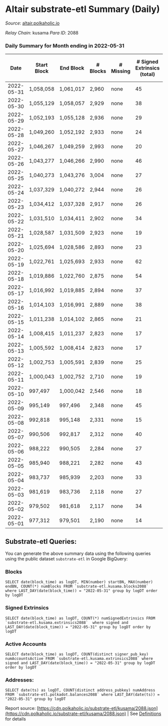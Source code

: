 # Altair substrate-etl Summary (Daily)

_Source_: [altair.polkaholic.io](https://altair.polkaholic.io)

*Relay Chain*: kusama
*Para ID*: 2088



### Daily Summary for Month ending in 2022-05-31


| Date | Start Block | End Block | # Blocks | # Missing | # Signed Extrinsics (total) | # Active Accounts | # Addresses with Balances | # Events | # Transfers | # XCM Transfers In | # XCM Transfers Out |
| ---- | ----------- | --------- | -------- | --------- | --------------------------- | ----------------- | ------------------------- | -------- | ----------- | ------------------ | ------------------- |
| 2022-05-31 | 1,058,058 | 1,061,017 | 2,960 | none  | 45 | 32 | 22,136 | 6,113 | 15 ($1,326.49) |   |   |
| 2022-05-30 | 1,055,129 | 1,058,057 | 2,929 | none  | 38 | 30 | 22,133 | 6,041 | 13 ($2,989.35) | 2 ($0.003) | 3 ($0.06) |
| 2022-05-29 | 1,052,193 | 1,055,128 | 2,936 | none  | 29 | 20 | 22,130 | 6,003 | 13 ($2,861.70) |   |   |
| 2022-05-28 | 1,049,260 | 1,052,192 | 2,933 | none  | 24 | 19 | 22,126 | 5,970 | 8 ($194.61) |   |   |
| 2022-05-27 | 1,046,267 | 1,049,259 | 2,993 | none  | 20 | 18 | 22,123 | 6,075 | 8 ($284.52) |   |   |
| 2022-05-26 | 1,043,277 | 1,046,266 | 2,990 | none  | 46 | 33 | 22,121 | 6,202 | 24 ($3,087.48) |   |   |
| 2022-05-25 | 1,040,273 | 1,043,276 | 3,004 | none  | 27 | 21 | 22,119 | 6,127 | 7 ($1,028.53) |   |   |
| 2022-05-24 | 1,037,329 | 1,040,272 | 2,944 | none  | 26 | 20 | 22,118 | 6,019 | 10 ($1,144.41) | 2 ($0.02) | 2 ($0.96) |
| 2022-05-23 | 1,034,412 | 1,037,328 | 2,917 | none  | 26 | 20 | 22,114 | 5,968 | 9 ($3,248.27) |   | 3  |
| 2022-05-22 | 1,031,510 | 1,034,411 | 2,902 | none  | 34 | 27 | 22,109 | 5,955 | 10 ($92.59) |   |   |
| 2022-05-21 | 1,028,587 | 1,031,509 | 2,923 | none  | 19 | 14 | 22,107 | 5,934 | 10 ($181.85) |   |   |
| 2022-05-20 | 1,025,694 | 1,028,586 | 2,893 | none  | 23 | 18 | 22,104 | 5,907 | 13 ($2,659.44) |   |   |
| 2022-05-19 | 1,022,761 | 1,025,693 | 2,933 | none  | 62 | 41 | 22,101 | 6,155 | 7 ($29.43) |   |   |
| 2022-05-18 | 1,019,886 | 1,022,760 | 2,875 | none  | 54 | 37 | 22,100 | 5,998 | 14 ($18,660.15) |   |   |
| 2022-05-17 | 1,016,992 | 1,019,885 | 2,894 | none  | 37 | 32 | 22,095 | 6,003 | 10 ($857.98) |   |   |
| 2022-05-16 | 1,014,103 | 1,016,991 | 2,889 | none  | 38 | 28 | 22,089 | 6,004 | 12 ($2,495.45) |   |   |
| 2022-05-15 | 1,011,238 | 1,014,102 | 2,865 | none  | 21 | 17 | 22,083 | 5,842 | 8 ($116.64) |   |   |
| 2022-05-14 | 1,008,415 | 1,011,237 | 2,823 | none  | 17 | 12 | 22,080 | 5,729 | 7 ($539.60) |   |   |
| 2022-05-13 | 1,005,592 | 1,008,414 | 2,823 | none  | 17 | 13 | 22,077 | 5,728 | 9 ($130.15) |   |   |
| 2022-05-12 | 1,002,753 | 1,005,591 | 2,839 | none  | 25 | 20 | 22,077 | 5,812 | 18 ($280.10) |   |   |
| 2022-05-11 | 1,000,043 | 1,002,752 | 2,710 | none  | 19 | 18 | 22,072 | 5,508 | 10 ($121.18) |   |   |
| 2022-05-10 | 997,497 | 1,000,042 | 2,546 | none  | 18 | 17 | 22,070 | 5,179 | 8 ($166.13) |   |   |
| 2022-05-09 | 995,149 | 997,496 | 2,348 | none  | 45 | 31 | 22,067 | 4,902 | 29 ($110,442.88) |   |   |
| 2022-05-08 | 992,818 | 995,148 | 2,331 | none  | 15 | 12 | 22,061 | 4,743 | 7 ($1,843.75) |   |   |
| 2022-05-07 | 990,506 | 992,817 | 2,312 | none  | 40 | 33 | 22,058 | 4,808 | 18 ($447.43) |   |   |
| 2022-05-06 | 988,222 | 990,505 | 2,284 | none  | 27 | 22 | 22,056 | 4,723 | 12 ($250.61) |   |   |
| 2022-05-05 | 985,940 | 988,221 | 2,282 | none  | 43 | 29 | 22,052 | 4,803 | 22 ($5,555.69) |   |   |
| 2022-05-04 | 983,737 | 985,939 | 2,203 | none  | 33 | 25 | 22,049 | 4,601 | 19 ($17,283.25) |   |   |
| 2022-05-03 | 981,619 | 983,736 | 2,118 | none  | 27 | 23 | 22,042 | 4,399 | 21 ($2,660.48) |   |   |
| 2022-05-02 | 979,502 | 981,618 | 2,117 | none  | 34 | 26 | 22,036 | 4,402 | 19 ($4,902.31) |   |   |
| 2022-05-01 | 977,312 | 979,501 | 2,190 | none  | 14 | 12 | 22,031 | 4,481 | 11 ($5,784.26) |   |   |

## Substrate-etl Queries:
You can generate the above summary data using the following queries using the public dataset `substrate-etl` in Google BigQuery:


### Blocks
```
SELECT date(block_time) as logDT, MIN(number) startBN, MAX(number) endBN, COUNT(*) numBlocks FROM `substrate-etl.kusama.blocks2088`  where LAST_DAY(date(block_time)) = "2022-05-31" group by logDT order by logDT
```


### Signed Extrinsics
```
SELECT date(block_time) as logDT, COUNT(*) numSignedExtrinsics FROM `substrate-etl.kusama.extrinsics2088`  where signed and LAST_DAY(date(block_time)) = "2022-05-31" group by logDT order by logDT
```


### Active Accounts
```
SELECT date(block_time) as logDT, COUNT(distinct signer_pub_key) numAccountsActive FROM `substrate-etl.kusama.extrinsics2088` where signed and LAST_DAY(date(block_time)) = "2022-05-31" group by logDT order by logDT
```


### Addresses:
```
SELECT date(ts) as logDT, COUNT(distinct address_pubkey) numAddress FROM `substrate-etl.polkadot.balances2088` where LAST_DAY(date(ts)) = "2022-05-31" group by logDT
```



Report source: [https://cdn.polkaholic.io/substrate-etl/kusama/2088.json](https://cdn.polkaholic.io/substrate-etl/kusama/2088.json) | See [Definitions](/DEFINITIONS.md) for details
